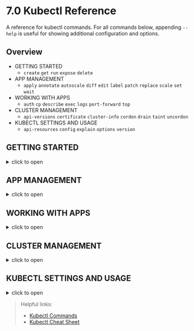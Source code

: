 # 7.0 Kubectl Reference
A reference for kubectl commands. For all commands below, appending `--help` is useful for showing additional configuration and options.

## Overview
- GETTING STARTED
    - `create` `get` `run` `expose` `delete`
- APP MANAGEMENT
    - `apply` `annotate` `autoscale` `diff` `edit` `label` `patch` `replace` `scale` `set` `wait`
- WORKING WITH APPS
    - `auth` `cp` `describe` `exec` `logs` `port-forward` `top`
- CLUSTER MANAGEMENT
    - `api-versions` `certificate` `cluster-info` `cordon` `drain` `taint` `uncordon`
- KUBECTL SETTINGS AND USAGE
    - `api-resources` `config` `explain` `options` `version`

## GETTING STARTED
<details>
  <summary>click to open</summary>

### 1. create
- Create a resource by file: `kubectl create -f FILENAME`
- Create a resource from stdin: `kubectl create RESOURCE`

?> **Possible resources that can be created imperatively include:**<br>
    - role, rolebinding, clusterrole, clusterrolebinding<br>
    - secret (docker-registry, generic, tls)<br>
    - service (clusterip, externalname, loadbalancer, nodeport)<br>
    - miscellaneous: configmap, cronjob, deployment, job, namespace, poddisruptionbudget, priorityclass, quota, serviceaccount

?> Using `--help` after any one of these resources yields aliases, examples, options, and usage.

#### Useful options
- Output the resource configuration, but dont't create the resource `--dry-run=client`
    - Useful if piping the YAML to a file for editing.<br>
    `kubectl create deployment NAME --image=IMAGE --dry-run=client -o yaml > FILENAME`

### 2. get
- Get one or many resources: `kubectl get RESOURCE`

#### Useful options
- Output the resource(s) configuration as json|yaml|jsonpath amongst others: `-o yaml`, `-o json`, `-o jsonpath`, `-o wide`,  etc.
  - ❗️ `kubectl get RESOURCE NAME -o yaml`
  - `kubectl get RESOURCE NAME -o json | jq .metadata.labels`
    - `jq` can be used to drill down for specific fields. Alternatively, the `-o jsonpath` option can be used.
  - `kubectl get RESOURCE -o jsonpath={.metadata.labels}`
  - `kubectl get nodes -o jsonpath='{.items[*].status.addresses[?(@.type=="ExternalIP")].address}'`
    - Grabs every *ExternalIp* for all nodes; for all nodes, grab their *status* → from their *status* obtain the list of *addresses* → from this list, grab any *address* where the *type* is *ExternalIP*.
  - ❗️ `kubectl get RESOURCE -o wide` - Shows additional details for resources
    - `kubectl get pods -o wide` - Shows additional details for pods like the node they're running on.
        ```
        NAME                          READY   STATUS    RESTARTS   AGE     IP           NODE             NOMINATED NODE   READINESS GATES
        nginx-6799fc88d8-nqzxz        1/1     Running   0          64m     10.1.5.123   docker-desktop   <none>           <none>
        php-apache-746d649758-t8k7s   1/1     Running   0          6h35m   10.1.5.121   docker-desktop   <none>           <none>
        ```
    - `kubectl get deployment -o wide` - Shows additional details for deployments like the image and the label selectors it's using.
        ```
        NAME         READY   UP-TO-DATE   AVAILABLE   AGE   CONTAINERS   IMAGES                     SELECTOR
        nginx        1/1     1            1           65m   nginx        nginx                      app=nginx
        php-apache   1/1     1            1           11h   php-apache   octumn/php-cpu-intensive   run=php-apache
        ``` 
- ❗️ Get resources based on labels (comma-separated): `-l` or `--selector`
    - `kubectl get deployment -A -l app=nginx`
- Show labels for resources: `--show-labels`
    - `kubectl get deployment -A --show-labels`
- Sort results using jsonpath: `--sort-by`
    - `kubectl get deployment -A --sort-by={.metadata.name}`
- ❗️ Watch a resource for changes: `--watch`
    - `kubectl get deployment -A --watch`
- Display clustom columns using jsonpath: `--output=custom-columns` or `-o custom-columns`
    - `kubectl get pods --namespace default --output=custom-columns="NAME:.metadata.name,IMAGE:.spec.containers[*].image"`
- Expose a pod: `--expose`
    - `kubectl run httpd --image=httpd:alpine --port=80 --expose`

```
NAME                          IMAGE
load-generator                busybox
nginx-6799fc88d8-nqzxz        nginx
php-apache-746d649758-t8k7s   octumn/php-cpu-intensive
```

### 3. run
- Create and run a particular image in a pod.
    ```
    kubectl run NAME --image=image [--env="key=value"] [--port=port] [--dry-run=server|client] [--overrides=inline-json] [--command] -- [COMMAND] [args...]` 
    ```
    - `kubectl run busy-pod --image=busybox --command -- sleep 4800`
    - `kubectl run -i --tty busy-pod --image=busybox -- sh`
        - Run pod as interactive shell.

### 4. expose
- Looks up a deployment, service, replica set, replication controller or pod by name and uses the selector for that resource as the selector for a new service on the specified port.
```
kubectl expose (-f FILENAME | TYPE NAME) [--port=port] [--protocol=TCP|UDP|SCTP] [--target-port=number-or-name] [--name=name] [--external-ip=external-ip-of-service] [--type=type]
```
    - `kubectl expose rc nginx --port=80 --target-port=8000`
        - Create a service for a replicated nginx, which serves on port 80 and connects to the container on port 8000.
    - `kubectl expose deployment webapp-deploy --name=webapp-svc --target-port=8080 --port=8080 --type=NodePort`

### 5. delete
- ❗️ Delete resources by file names, stdin, resources and names, or by resources and label selector.
```
kubectl delete ([-f FILENAME] | [-k DIRECTORY] | TYPE [(NAME | -l label | --all)])
```
    - `kubectl delete pod,service alpha beta`
        - Delete pods and services with the same names "alpha" and "beta" 

#### Useful options
- Delete pods and services with label name=myLabel: `-l`
    - `kubectl delete pods,services -l name=myLabel`
- Delete a pod with minimal delay: `--now`
    - `kubectl delete pod foo --now`
- Force delete a pod on a dead node: `--force`
    - `kubectl delete pod foo --force`
</details>

## APP MANAGEMENT
<details>
  <summary>click to open</summary>

### 1. apply
- Apply a configuration to a resource by file name or stdin. Creates the resource if it doesn't exist.
```
kubectl apply (-f FILENAME | -k DIRECTORY)
```
    - Apply a file: `-f`
        - `kubectl apply -f pod.yaml`
    - Apply a directory: `-k`
        - `kubectl apply -k /dir`

### 2. annotate
- Update the annotations on one or more resources.
```
kubectl annotate [--overwrite] (-f FILENAME | TYPE NAME) KEY_1=VAL_1 ... KEY_N=VAL_N [--resource-version=version]
```
    - Add an annotation. Ex. Update the pod "foo" with the annotation "description" with a key of "my frontend".
        - `kubectl annotate pods foo description='my frontend'`
    - Remove an annotation.
        - `kubectl annotate pods foo description-`

#### Useful Options
- Overwrite an existing annotation: `--overwrite`
    - `kubectl annotate pods foo --overwrite description='my frontend'`

### 3. autoscale
- Looks up a deployment, replica set, stateful set, or replication controller by name and creates an autoscaler that uses the given resource as a reference. An autoscaler can automatically increase or decrease the number of pods deployed within the system as needed.
```
kubectl autoscale (-f FILENAME | TYPE NAME | TYPE/NAME) [--min=MINPODS] --max=MAXPODS [--cpu-percent=CPU]
```
    - `kubectl autoscale rc foo --min=2 --max=5 --cpu-percent=80`
        - Scale the replicaset "foo" with a minimum of 2 pods to a maximum of 5, target CPU utilization at 80%.

### 4. diff
- Diff configurations specified by file name or stdin between the current online configuration, and the configuration as it would be if applied.
```
kubectl diff -f FILENAME
```
    - `kubectl diff -f pod.yaml`
        - Diff resources included in pod.json.

### 5. edit
- ❗️ Edit a resource from the default editor.
```
kubectl edit (RESOURCE/NAME | -f FILENAME)
```
    - `kubectl edit deployment my-app` 

### 6. label
- Update the labels on a resource.
```
kubectl label [--overwrite] (-f FILENAME | TYPE NAME) KEY_1=VAL_1 ... KEY_N=VAL_N [--resource-version=version]
```
- `kubectl label pods nginx-6799fc88d8-nqzxz env=dev`
    - Add the label "env=dev" to the pod "nginx-6799fc88d8-nqzxz".

### 7. patch
- Update fields of a resource using strategic merge patch, a JSON merge patch, or a JSON patch.
```
kubectl patch (-f FILENAME | TYPE NAME) [-p PATCH|--patch-file FILE]
```
- `kubectl patch node node01 -p '{"spec":{"unschedulable":true}}'`
    - Patch "node01" to be unschedulable, where `-p` denotes the patch being applied. 

### 8. replace
- Replace a resource by file name or stdin.
```
kubectl replace -f FILENAME
```
- `kubectl replace -f ./pod.yaml`
    - Replace a pod using the data in pod.yaml. 

### 9. scale
- Set a new size for a deployment, replica set, replication controller, or stateful set.
```
kubectl scale [--resource-version=version] [--current-replicas=count] --replicas=COUNT (-f FILENAME | TYPE NAME)
```
    - kubectl scale --replicas=5 rs/foo
        - Scale the number of pods in the replica set to 5. 

### 10. set
- Configure application resources. These commands help you make changes to existing application resources. The following can be used for the subcommand: env, image, resources, selector, serviceaccount, subject.
```
kubectl set SUBCOMMAND
```
- `kubectl set env deployment registry STORAGE_DIR=/local`
    - Update deployment 'registry' with a new environment variable.
- `kubectl set image deployment nginx busybox=busybox nginx=nginx:1.9.1`
    - Set a deployment's nginx container image to 'nginx:1.9.1', and its busybox container image to 'busybox'.
- `kubectl set resources deployment nginx -c=nginx --limits=cpu=200m,memory=512Mi`
    - Set a deployments nginx container cpu limits to "200m" and memory to "512Mi".

### 11. wait 
- Wait for a specific condition on one or many resources.
```
kubectl wait ([-f FILENAME] | resource.group/resource.name | resource.group [(-l label | --all)]) [--for=delete|--for condition=available|--for=jsonpath='{}'=value]
```
    - kubectl wait --for=condition=Ready pod/busybox1 
        - Wait for the pod "busybox1" to contain the status condition of type "Ready".
    - kubectl wait --for=jsonpath='{.status.phase}'=Running pod/busybox1
        - Wait for the pod "busybox1" to contain the status phase to be "Running".
</details>

## WORKING WITH APPS
<details>
    <summary>click to open</summary>

### 1. auth
- Inspect authorization.
    - Check whether an action is allowed: `can-i`
    ```
    kubectl auth can-i VERB [TYPE | TYPE/NAME | NONRESOURCEURL]
    ```
        - `kubectl auth can-i list secrets --namespace dev --as dave`
            - Administrators can combine this with user impersonation to determine what action other users can perform.
        - `kubectl auth can-i list pods --namespace target --as system:serviceaccount:dev:dev-sa`
            - Similarly, to check whether a ServiceAccount named dev-sa in Namespace dev can list Pods in the Namespace target. 

### 2. cp
- Copy files and directories to and from containers.
    ```
    kubectl cp <file-spec-src> <file-spec-dest>
    ```
    - Copy from a local directory to a remote pod.
        - `kubectl cp /some/local/dir <some-pod>:/some/remote/dir`
            - Specify a container: `-c`
    - Copy from a remote pod to a local directory.
        - `kubectl cp <some-pod>:/some/remote/dir /some/local/dir`
            - To specify as namespace use: `kubectl cp <some-namespace>/<some-pod>:/some/remote/dir /some/local/dir`

### 3. describe
- Show details of a specific resource or group of resources.
```
kubectl describe (-f FILENAME | TYPE [NAME_PREFIX | -l label] | TYPE/NAME)
```
    - ❗️ Describe a resource - `kubectl describe RESOURCE`
    - Describe a resource with the label name=myLabel - `kubectl describe RESOURCE -l name=myLabel`
    - Describe all pods managed by the 'frontend' replication controller # (rc-created pods get the name of the rc as a prefix in the pod name) - `kubectl describe pods frontend`

### 4. exec
- Execute a command in a container.
```
kubectl exec (POD | TYPE/NAME) [-c CONTAINER] [flags] -- COMMAND [args...]
```
#### Useful Options
- ❗️ Invoke the default shell - `kubectl exec -it nginx-6799fc88d8-nqzxz -c nginx -- sh`
    -  `-it` is a combination of: 
        - `-i`: Pass stdin to the container
        - `-t`: Stdin is a TTY
    - `-c` is the container to exec into
- Issue a command - `kubectl exec nginx-6799fc88d8-nqzxz -c nginx -- date`

### 5. logs
- Print the logs for a container in a pod or specified resource. If the pod has only one container, the container name is optional.
```
kubectl logs [-f] [-p] (POD | TYPE/NAME) [-c CONTAINER]
```
#### Useful Options
- ❗️ Follow the logs: `-f`
    - `kubectl logs -f nginx-6799fc88d8-nqzxz`
- Print a previous container's logs: `-p`
    - `kubectl logs -p nginx-6799fc88d8-nqzxz`
- Retrieve logs based on age: `--since`
    - `kubectl logs --since=1h nginx-6799fc88d8-nqzxz`
- Retrieve the last # lines of output: `--tail`
    - `kubectl logs --tail=20 nginx-6799fc88d8-nqzxz`

### 6. port-forward
- Forward one or more local ports to a pod.
```
kubectl port-forward TYPE/NAME [options] [LOCAL_PORT:]REMOTE_PORT [...[LOCAL_PORT_N:]REMOTE_PORT_N]
```
    - Listen on port 8888 locally, forwarding to 5000 in the pod.
        - `kubectl port-forward pod/mypod 8888:5000`
    - Listen on ports 5000 and 6000 locally, forwarding data to/from ports 5000 and 6000 in a pod selected by the deployment.   
        - `kubectl port-forward deployment/mydeployment 5000 6000`
    - Listen on port 8443 locally, forwarding to the targetPort of the service's port named "https" in a pod selected by the service.  
        - `kubectl port-forward service/myservice 8443:https`

### 7. top
- The top command allows you to see the resource consumption for nodes or pods. This command requires Metrics Server to be correctly configured and working on the server - `kubectl top nodes|pods`
    - Example for `kubectl top pods`
    ```
    NAMESPACE     NAME                                     CPU(cores)   MEMORY(bytes)
    default       nginx-6799fc88d8-nqzxz                   0m           5Mi
    default       php-apache-746d649758-t8k7s              1m           9Mi
    kube-system   coredns-558bd4d5db-tzc6n                 20m          11Mi
    kube-system   coredns-558bd4d5db-zxrnr                 16m          11Mi
    ```
    - Example for `kubectl top nodes`
    ```
    NAME                           CPU(cores)   CPU%   MEMORY(bytes)   MEMORY%
    node01   174m         9%     1499Mi          48%
    node02   361m         18%    2827Mi          38%
    node03   54m          2%     571Mi           8%
    node04   183m         9%     1668Mi          54%
    ```
</details>

## CLUSTER MANAGEMENT
<details>
    <summary>click to open</summary>

### 1. api-versions
- Print the supported API versions on the server, in the form of "group/version".
    - `kubectl api-versions`
    
    <details>
        <summary>click for example output</summary>
        
        ```
        admissionregistration.k8s.io/v1
        admissionregistration.k8s.io/v1beta1
        apiextensions.k8s.io/v1
        apiextensions.k8s.io/v1beta1
        apiregistration.k8s.io/v1
        apiregistration.k8s.io/v1beta1
        apps/v1
        authentication.k8s.io/v1
        authentication.k8s.io/v1beta1
        authorization.k8s.io/v1
        authorization.k8s.io/v1beta1
        autoscaling/v1
        autoscaling/v2beta1
        autoscaling/v2beta2
        batch/v1
        batch/v1beta1
        certificates.k8s.io/v1
        certificates.k8s.io/v1beta1
        coordination.k8s.io/v1
        coordination.k8s.io/v1beta1
        discovery.k8s.io/v1
        discovery.k8s.io/v1beta1
        events.k8s.io/v1
        events.k8s.io/v1beta1
        extensions/v1beta1
        flowcontrol.apiserver.k8s.io/v1beta1
        metrics.k8s.io/v1beta1
        networking.k8s.io/v1
        networking.k8s.io/v1beta1
        node.k8s.io/v1
        node.k8s.io/v1beta1
        policy/v1
        policy/v1beta1
        rbac.authorization.k8s.io/v1
        rbac.authorization.k8s.io/v1beta1
        scheduling.k8s.io/v1
        scheduling.k8s.io/v1beta1
        storage.k8s.io/v1
        storage.k8s.io/v1beta1
        ```
    </details>

### 2. certificate
- Modify certificate resources.
    - Approve a certificate signing request - `kubectl approve CSR`
    - Deny a certificate signing request - `kubectl deny CSR`

### 3. cluster-info
- Display addresses of the control plane and services with label kubernetes.io/cluster-service=true.
    - `kubectl cluster-info`
    - Example output with Docker Desktop:

    ```
    Kubernetes master is running at https://kubernetes.docker.internal:6443
    CoreDNS is running at https://kubernetes.docker.internal:6443/api/v1/namespaces/kube-system/services/kube-dns:dns/proxy

    To further debug and diagnose cluster problems, use 'kubectl cluster-info dump'.
    ```

### 4. cordon
- Mark node as unschedulable - `kubectl cordon NODE`

### 5. drain
- Drain node in preparation for - `kubectl drain NODE`

#### Useful options
- Ignore DaemonSet-managed pods - `kubectl drain --ignore-daemonsets`
- Continue even if there are pods using emptyDir (local data that will be deleted when the node is drained) - `kubectl drain --delete-local-data`

### 6. taint
- Update the taints on one or more nodes. A taint consists of a key, value, and effect. As an argument here, it is expressed as key=value:effect
```
kubectl taint NODE NAME KEY_1=VAL_1:TAINT_EFFECT_1 ... KEY_N=VAL_N:TAINT_EFFECT_N
```
- Add a taint - `kubectl taint nodes foo dedicated=special-user:NoSchedule`
- Remove a taint - `kubectl taint nodes foo dedicated:NoSchedule-`

### 7. uncordon
- Mark node as schedulable - `kubectl uncordon NODE`
</details>

## KUBECTL SETTINGS AND USAGE
<details>
    <summary>click to open</summary>

### 1. api-resources
- Print the supported API versions on the server, in the form of "group/version".
    - `kubectl api-versions`
    
<details>
    <summary>click for example output</summary>
    
    ```
    NAME                              SHORTNAMES   APIGROUP                       NAMESPACED   KIND
    bindings                                                                      true         Binding
    componentstatuses                 cs                                          false        ComponentStatus
    configmaps                        cm                                          true         ConfigMap
    endpoints                         ep                                          true         Endpoints
    events                            ev                                          true         Event
    limitranges                       limits                                      true         LimitRange
    namespaces                        ns                                          false        Namespace
    nodes                             no                                          false        Node
    persistentvolumeclaims            pvc                                         true         PersistentVolumeClaim
    persistentvolumes                 pv                                          false        PersistentVolume
    pods                              po                                          true         Pod
    ...
    ```
</details>

### 2. config
- Modify kubeconfig files using subcommands.
    - `kubectl config SUBCOMMAND`
    - Available subcommands:
    ```
    current-context Displays the current-context
    delete-cluster  Delete the specified cluster from the kubeconfig
    delete-context  Delete the specified context from the kubeconfig
    get-clusters    Display clusters defined in the kubeconfig
    get-contexts    Describe one or many contexts
    rename-context  Renames a context from the kubeconfig file.
    set             Sets an individual value in a kubeconfig file
    set-cluster     Sets a cluster entry in kubeconfig
    set-context     Sets a context entry in kubeconfig
    set-credentials Sets a user entry in kubeconfig
    unset           Unsets an individual value in a kubeconfig file
    use-context     Sets the current-context in a kubeconfig file
    view            Display merged kubeconfig settings or a specified kubeconfig file
    ```

### 3. explain
- List the fields for supported resources.
    - `kubectl explain RESOURCE`

#### Useful options
- ❗️ Print the fields of fields: `--recursive`
    - `kubectl explain RESOURCE --recursive`

### 4. options
- Lists the options that can be passed to any command.
    - `kubectl options`

### 5. version
- Print the client and server version information for the current context.
    - `kubectl version`
</details>

> Helpful links:
> - [Kubectl Commands](https://kubernetes.io/docs/reference/generated/kubectl/kubectl-commands)
> - [Kubectl Cheat Sheet](https://kubernetes.io/docs/reference/kubectl/cheatsheet/)
